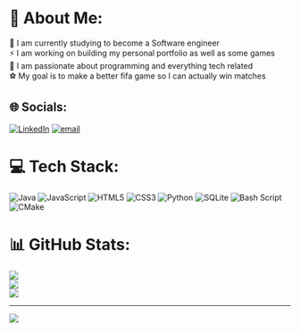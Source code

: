# 💫 About Me:
🧠 I am currently studying to become a Software engineer<br>⚡ I am working on building my personal portfolio as well as some games<br>🙇 I am passionate about programming and everything tech related<br>⚽ My goal is to make a better fifa game so I can actually win matches


## 🌐 Socials:
[![LinkedIn](https://img.shields.io/badge/LinkedIn-%230077B5.svg?logo=linkedin&logoColor=white)](www.linkedin.com/in/remone-jacobs-08188821a) [![email](https://img.shields.io/badge/Email-D14836?logo=gmail&logoColor=white)](mailto:jacobsremone@gmail.com) 

# 💻 Tech Stack:
![Java](https://img.shields.io/badge/java-%23ED8B00.svg?style=for-the-badge&logo=openjdk&logoColor=white) ![JavaScript](https://img.shields.io/badge/javascript-%23323330.svg?style=for-the-badge&logo=javascript&logoColor=%23F7DF1E) ![HTML5](https://img.shields.io/badge/html5-%23E34F26.svg?style=for-the-badge&logo=html5&logoColor=white) ![CSS3](https://img.shields.io/badge/css3-%231572B6.svg?style=for-the-badge&logo=css3&logoColor=white) ![Python](https://img.shields.io/badge/python-3670A0?style=for-the-badge&logo=python&logoColor=ffdd54) ![SQLite](https://img.shields.io/badge/sqlite-%2307405e.svg?style=for-the-badge&logo=sqlite&logoColor=white) ![Bash Script](https://img.shields.io/badge/bash_script-%23121011.svg?style=for-the-badge&logo=gnu-bash&logoColor=white) ![CMake](https://img.shields.io/badge/CMake-%23008FBA.svg?style=for-the-badge&logo=cmake&logoColor=white)
# 📊 GitHub Stats:
![](https://github-readme-stats.vercel.app/api?username=remonejacobs&theme=dark&hide_border=false&include_all_commits=false&count_private=false)<br/>
![](https://nirzak-streak-stats.vercel.app/?user=remonejacobs&theme=dark&hide_border=false)<br/>
![](https://github-readme-stats.vercel.app/api/top-langs/?username=remonejacobs&theme=dark&hide_border=false&include_all_commits=false&count_private=false&layout=compact)

---
[![](https://visitcount.itsvg.in/api?id=remonejacobs&icon=0&color=0)](https://visitcount.itsvg.in)

<!-- Proudly created with GPRM ( https://gprm.itsvg.in ) -->
